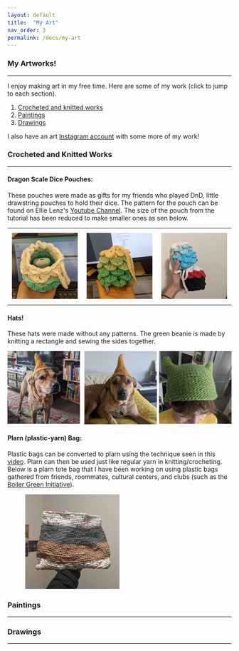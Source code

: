 ```yaml
---
layout: default
title:  "My Art"
nav_order: 3
permalink: /docs/my-art
---
```

### My Artworks!
---------------------------------------------------------------
I enjoy making art in my free time. Here are some of my work (click to jump to each section).  
1. [Crocheted and knitted works](#crochet) 
2. [Paintings](#paintings)
3. [Drawings](#drawings)   

I also have an art <a href="https://www.instagram.com/vovonart/" target="_blank">Instagram account</a> with some more of my work!

### Crocheted and Knitted Works   <a class="anchor" id="crochet"></a>
----------------------------------------------------------------------------------
#### Dragon Scale Dice Pouches: 
These pouches were made as gifts for my friends who played DnD, little drawstring pouches to hold their dice. 
The pattern for the pouch can be found on Ellie Lenz's <a href="https://www.youtube.com/watch?v=0T7WT2OMUXo" target="_blank">Youtube Channel</a>. The size of the pouch from the tutorial has been reduced to make smaller ones as sen below. 
<div id="image-table">
    <table>
	    <tr>
    	    <td style="padding:10px">
        	    <img src="/assets/img/my-art/crochet/dragon_pouch.jpg" width="220"/>
      	    </td>
            <td style="padding:10px">
            	<img src="/assets/img/my-art/crochet/dragon_pouch3.jpg" width="220"/>
            </td>
            <td style="padding:10px">
            	<img src="/assets/img/my-art/crochet/dragon_pouch2.jpg" width="220"/>
            </td>
        </tr>
    </table>
</div>

#### Hats!
These hats were made without any patterns. The green beanie is made by knitting a rectangle and sewing the sides together. 

<div style="display:flex">
     <div style="flex:1;padding-right:5px;">
          <img src="/assets/img/my-art/crochet/iggy_hat.jpg" width="220"/>
     </div>
     <div style="flex:1;padding-left:5px;">
          <img src="/assets/img/my-art/crochet/iggy_hat2.jpg" width="220"/>
     </div>
     <div style="flex:1;padding-left:5px;">
          <img src="/assets/img/my-art/crochet/knitted_hat.jpg" width="220"/>
     </div>
</div>

#### Plarn (plastic-yarn) Bag: 
Plastic bags can be converted to plarn using the technique seen in this <a href="https://www.youtube.com/watch?v=gQwTcizA7Oo" target="_blank">video</a>. Plarn can then be used just like regular yarn in knitting/crocheting. Below is a plarn tote bag that I have been working on using plastic bags gathered from friends, roommates, cultural centers, and clubs (such as the <a href="https://www.instagram.com/bgi_purdue/" target="_blank">Boiler Green Initiative</a>). 

<figure>
<img src="/assets/img/my-art/crochet/plarn_bag.jpg" alt="Trulli" style="width:50%">
</figure>




### Paintings   <a class="anchor" id="paintings"></a>
--------------------------------------------------------------------------



### Drawings   <a class="anchor" id="drawings"></a>
--------------------------------------------------------------------------
